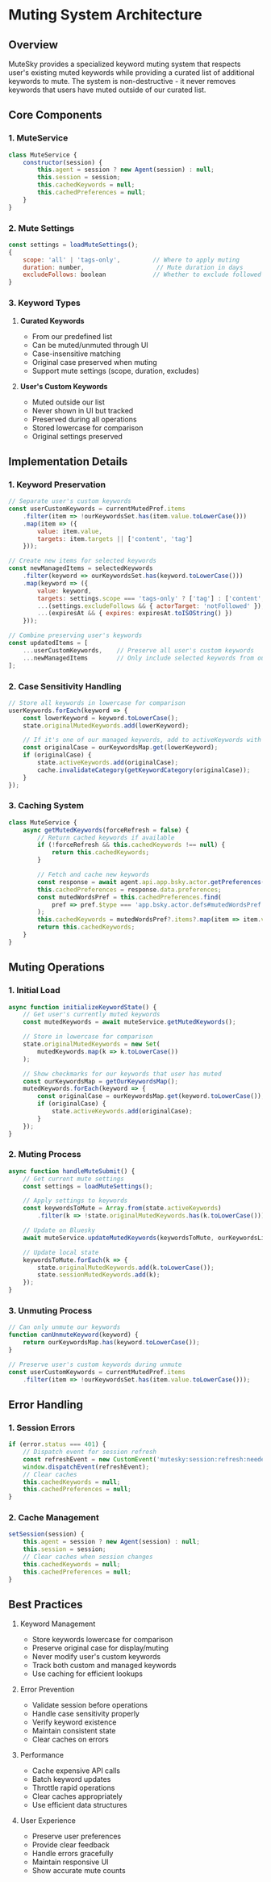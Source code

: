 # Muting System Architecture

## Overview

MuteSky provides a specialized keyword muting system that respects user's existing muted keywords while providing a curated list of additional keywords to mute. The system is non-destructive - it never removes keywords that users have muted outside of our curated list.

## Core Components

### 1. MuteService
```javascript
class MuteService {
    constructor(session) {
        this.agent = session ? new Agent(session) : null;
        this.session = session;
        this.cachedKeywords = null;
        this.cachedPreferences = null;
    }
}
```

### 2. Mute Settings
```javascript
const settings = loadMuteSettings();
{
    scope: 'all' | 'tags-only',         // Where to apply muting
    duration: number,                    // Mute duration in days
    excludeFollows: boolean             // Whether to exclude followed users
}
```

### 3. Keyword Types

1. **Curated Keywords**
   - From our predefined list
   - Can be muted/unmuted through UI
   - Case-insensitive matching
   - Original case preserved when muting
   - Support mute settings (scope, duration, excludes)

2. **User's Custom Keywords**
   - Muted outside our list
   - Never shown in UI but tracked
   - Preserved during all operations
   - Stored lowercase for comparison
   - Original settings preserved

## Implementation Details

### 1. Keyword Preservation
```javascript
// Separate user's custom keywords
const userCustomKeywords = currentMutedPref.items
    .filter(item => !ourKeywordsSet.has(item.value.toLowerCase()))
    .map(item => ({
        value: item.value,
        targets: item.targets || ['content', 'tag']
    }));

// Create new items for selected keywords
const newManagedItems = selectedKeywords
    .filter(keyword => ourKeywordsSet.has(keyword.toLowerCase()))
    .map(keyword => ({
        value: keyword,
        targets: settings.scope === 'tags-only' ? ['tag'] : ['content', 'tag'],
        ...(settings.excludeFollows && { actorTarget: 'notFollowed' }),
        ...(expiresAt && { expires: expiresAt.toISOString() })
    }));

// Combine preserving user's keywords
const updatedItems = [
    ...userCustomKeywords,    // Preserve all user's custom keywords
    ...newManagedItems        // Only include selected keywords from our list
];
```

### 2. Case Sensitivity Handling
```javascript
// Store all keywords in lowercase for comparison
userKeywords.forEach(keyword => {
    const lowerKeyword = keyword.toLowerCase();
    state.originalMutedKeywords.add(lowerKeyword);

    // If it's one of our managed keywords, add to activeKeywords with proper case
    const originalCase = ourKeywordsMap.get(lowerKeyword);
    if (originalCase) {
        state.activeKeywords.add(originalCase);
        cache.invalidateCategory(getKeywordCategory(originalCase));
    }
});
```

### 3. Caching System
```javascript
class MuteService {
    async getMutedKeywords(forceRefresh = false) {
        // Return cached keywords if available
        if (!forceRefresh && this.cachedKeywords !== null) {
            return this.cachedKeywords;
        }

        // Fetch and cache new keywords
        const response = await agent.api.app.bsky.actor.getPreferences();
        this.cachedPreferences = response.data.preferences;
        const mutedWordsPref = this.cachedPreferences.find(
            pref => pref.$type === 'app.bsky.actor.defs#mutedWordsPref'
        );
        this.cachedKeywords = mutedWordsPref?.items?.map(item => item.value) || [];
        return this.cachedKeywords;
    }
}
```

## Muting Operations

### 1. Initial Load
```javascript
async function initializeKeywordState() {
    // Get user's currently muted keywords
    const mutedKeywords = await muteService.getMutedKeywords();

    // Store in lowercase for comparison
    state.originalMutedKeywords = new Set(
        mutedKeywords.map(k => k.toLowerCase())
    );

    // Show checkmarks for our keywords that user has muted
    const ourKeywordsMap = getOurKeywordsMap();
    mutedKeywords.forEach(keyword => {
        const originalCase = ourKeywordsMap.get(keyword.toLowerCase());
        if (originalCase) {
            state.activeKeywords.add(originalCase);
        }
    });
}
```

### 2. Muting Process
```javascript
async function handleMuteSubmit() {
    // Get current mute settings
    const settings = loadMuteSettings();

    // Apply settings to keywords
    const keywordsToMute = Array.from(state.activeKeywords)
        .filter(k => !state.originalMutedKeywords.has(k.toLowerCase()));

    // Update on Bluesky
    await muteService.updateMutedKeywords(keywordsToMute, ourKeywordsList);

    // Update local state
    keywordsToMute.forEach(k => {
        state.originalMutedKeywords.add(k.toLowerCase());
        state.sessionMutedKeywords.add(k);
    });
}
```

### 3. Unmuting Process
```javascript
// Can only unmute our keywords
function canUnmuteKeyword(keyword) {
    return ourKeywordsMap.has(keyword.toLowerCase());
}

// Preserve user's custom keywords during unmute
const userCustomKeywords = currentMutedPref.items
    .filter(item => !ourKeywordsSet.has(item.value.toLowerCase()));
```

## Error Handling

### 1. Session Errors
```javascript
if (error.status === 401) {
    // Dispatch event for session refresh
    const refreshEvent = new CustomEvent('mutesky:session:refresh:needed');
    window.dispatchEvent(refreshEvent);
    // Clear caches
    this.cachedKeywords = null;
    this.cachedPreferences = null;
}
```

### 2. Cache Management
```javascript
setSession(session) {
    this.agent = session ? new Agent(session) : null;
    this.session = session;
    // Clear caches when session changes
    this.cachedKeywords = null;
    this.cachedPreferences = null;
}
```

## Best Practices

1. Keyword Management
   - Store keywords lowercase for comparison
   - Preserve original case for display/muting
   - Never modify user's custom keywords
   - Track both custom and managed keywords
   - Use caching for efficient lookups

2. Error Prevention
   - Validate session before operations
   - Handle case sensitivity properly
   - Verify keyword existence
   - Maintain consistent state
   - Clear caches on errors

3. Performance
   - Cache expensive API calls
   - Batch keyword updates
   - Throttle rapid operations
   - Clear caches appropriately
   - Use efficient data structures

4. User Experience
   - Preserve user preferences
   - Provide clear feedback
   - Handle errors gracefully
   - Maintain responsive UI
   - Show accurate mute counts

